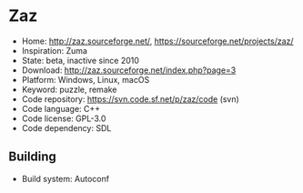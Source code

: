 # Zaz

- Home: http://zaz.sourceforge.net/, https://sourceforge.net/projects/zaz/
- Inspiration: Zuma
- State: beta, inactive since 2010
- Download: http://zaz.sourceforge.net/index.php?page=3
- Platform: Windows, Linux, macOS
- Keyword: puzzle, remake
- Code repository: https://svn.code.sf.net/p/zaz/code (svn)
- Code language: C++
- Code license: GPL-3.0
- Code dependency: SDL

## Building

- Build system: Autoconf
